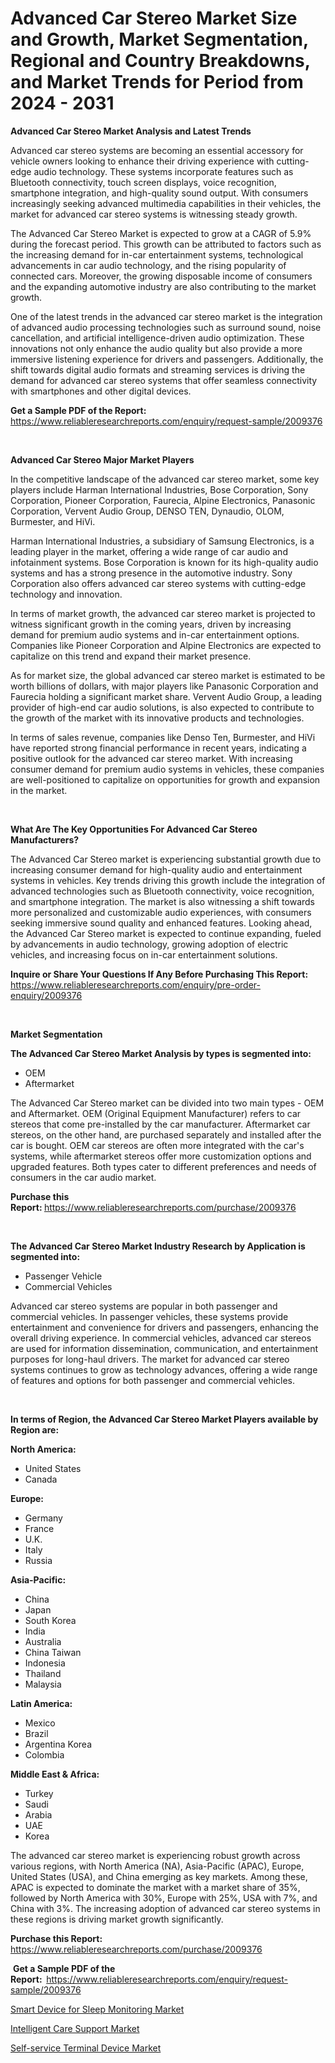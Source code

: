 <p><h1>Advanced Car Stereo Market Size and Growth, Market Segmentation, Regional and Country Breakdowns, and Market Trends for Period from 2024 -  2031</h1></p><p><strong>Advanced Car Stereo Market Analysis and Latest Trends</strong></p>
<p><p>Advanced car stereo systems are becoming an essential accessory for vehicle owners looking to enhance their driving experience with cutting-edge audio technology. These systems incorporate features such as Bluetooth connectivity, touch screen displays, voice recognition, smartphone integration, and high-quality sound output. With consumers increasingly seeking advanced multimedia capabilities in their vehicles, the market for advanced car stereo systems is witnessing steady growth.</p><p>The Advanced Car Stereo Market is expected to grow at a CAGR of 5.9% during the forecast period. This growth can be attributed to factors such as the increasing demand for in-car entertainment systems, technological advancements in car audio technology, and the rising popularity of connected cars. Moreover, the growing disposable income of consumers and the expanding automotive industry are also contributing to the market growth.</p><p>One of the latest trends in the advanced car stereo market is the integration of advanced audio processing technologies such as surround sound, noise cancellation, and artificial intelligence-driven audio optimization. These innovations not only enhance the audio quality but also provide a more immersive listening experience for drivers and passengers. Additionally, the shift towards digital audio formats and streaming services is driving the demand for advanced car stereo systems that offer seamless connectivity with smartphones and other digital devices.</p></p>
<p><strong>Get a Sample PDF of the Report:&nbsp;</strong> <a href="https://www.reliableresearchreports.com/enquiry/request-sample/2009376">https://www.reliableresearchreports.com/enquiry/request-sample/2009376</a></p>
<p>&nbsp;</p>
<p><strong>Advanced Car Stereo Major Market Players</strong></p>
<p><p>In the competitive landscape of the advanced car stereo market, some key players include Harman International Industries, Bose Corporation, Sony Corporation, Pioneer Corporation, Faurecia, Alpine Electronics, Panasonic Corporation, Vervent Audio Group, DENSO TEN, Dynaudio, OLOM, Burmester, and HiVi.</p><p>Harman International Industries, a subsidiary of Samsung Electronics, is a leading player in the market, offering a wide range of car audio and infotainment systems. Bose Corporation is known for its high-quality audio systems and has a strong presence in the automotive industry. Sony Corporation also offers advanced car stereo systems with cutting-edge technology and innovation.</p><p>In terms of market growth, the advanced car stereo market is projected to witness significant growth in the coming years, driven by increasing demand for premium audio systems and in-car entertainment options. Companies like Pioneer Corporation and Alpine Electronics are expected to capitalize on this trend and expand their market presence.</p><p>As for market size, the global advanced car stereo market is estimated to be worth billions of dollars, with major players like Panasonic Corporation and Faurecia holding a significant market share. Vervent Audio Group, a leading provider of high-end car audio solutions, is also expected to contribute to the growth of the market with its innovative products and technologies.</p><p>In terms of sales revenue, companies like Denso Ten, Burmester, and HiVi have reported strong financial performance in recent years, indicating a positive outlook for the advanced car stereo market. With increasing consumer demand for premium audio systems in vehicles, these companies are well-positioned to capitalize on opportunities for growth and expansion in the market.</p></p>
<p>&nbsp;</p>
<p><strong>What Are The Key Opportunities For Advanced Car Stereo Manufacturers?</strong></p>
<p><p>The Advanced Car Stereo market is experiencing substantial growth due to increasing consumer demand for high-quality audio and entertainment systems in vehicles. Key trends driving this growth include the integration of advanced technologies such as Bluetooth connectivity, voice recognition, and smartphone integration. The market is also witnessing a shift towards more personalized and customizable audio experiences, with consumers seeking immersive sound quality and enhanced features. Looking ahead, the Advanced Car Stereo market is expected to continue expanding, fueled by advancements in audio technology, growing adoption of electric vehicles, and increasing focus on in-car entertainment solutions.</p></p>
<p><strong>Inquire or Share Your Questions If Any Before Purchasing This Report:</strong> <a href="https://www.reliableresearchreports.com/enquiry/pre-order-enquiry/2009376">https://www.reliableresearchreports.com/enquiry/pre-order-enquiry/2009376</a></p>
<p>&nbsp;</p>
<p><strong>Market Segmentation</strong></p>
<p><strong>The Advanced Car Stereo Market Analysis by types is segmented into:</strong></p>
<p><ul><li>OEM</li><li>Aftermarket</li></ul></p>
<p><p>The Advanced Car Stereo market can be divided into two main types - OEM and Aftermarket. OEM (Original Equipment Manufacturer) refers to car stereos that come pre-installed by the car manufacturer. Aftermarket car stereos, on the other hand, are purchased separately and installed after the car is bought. OEM car stereos are often more integrated with the car's systems, while aftermarket stereos offer more customization options and upgraded features. Both types cater to different preferences and needs of consumers in the car audio market.</p></p>
<p><strong>Purchase this Report:&nbsp;</strong><a href="https://www.reliableresearchreports.com/purchase/2009376">https://www.reliableresearchreports.com/purchase/2009376</a></p>
<p>&nbsp;</p>
<p><strong>The Advanced Car Stereo Market Industry Research by Application is segmented into:</strong></p>
<p><ul><li>Passenger Vehicle</li><li>Commercial Vehicles</li></ul></p>
<p><p>Advanced car stereo systems are popular in both passenger and commercial vehicles. In passenger vehicles, these systems provide entertainment and convenience for drivers and passengers, enhancing the overall driving experience. In commercial vehicles, advanced car stereos are used for information dissemination, communication, and entertainment purposes for long-haul drivers. The market for advanced car stereo systems continues to grow as technology advances, offering a wide range of features and options for both passenger and commercial vehicles.</p></p>
<p>&nbsp;</p>
<p><strong>In terms of Region, the Advanced Car Stereo Market Players available by Region are:</strong></p>
<p>
    <p> <strong> North America: </strong>
        <ul>
            <li>United States</li>
            <li>Canada</li>
        </ul>
        </p> 
    <p> <strong> Europe: </strong>
        <ul>
            <li>Germany</li>
            <li>France</li>
            <li>U.K.</li>
            <li>Italy</li>
            <li>Russia</li>
        </ul>
        </p> 
    <p> <strong> Asia-Pacific: </strong>
        <ul>
            <li>China</li>
            <li>Japan</li>
            <li>South Korea</li>
            <li>India</li>
            <li>Australia</li>
            <li>China Taiwan</li>
            <li>Indonesia</li>
            <li>Thailand</li>
            <li>Malaysia</li>
        </ul>
        </p> 
    <p> <strong> Latin America: </strong>
        <ul>
            <li>Mexico</li>
            <li>Brazil</li>
            <li>Argentina Korea</li>
            <li>Colombia</li>
        </ul>
        </p> 
    <p> <strong> Middle East & Africa: </strong>
        <ul>
            <li>Turkey</li>
            <li>Saudi</li>
            <li>Arabia</li>
            <li>UAE</li>
            <li>Korea</li>
        </ul>
    </p>
    </p>
<p><p>The advanced car stereo market is experiencing robust growth across various regions, with North America (NA), Asia-Pacific (APAC), Europe, United States (USA), and China emerging as key markets. Among these, APAC is expected to dominate the market with a market share of 35%, followed by North America with 30%, Europe with 25%, USA with 7%, and China with 3%. The increasing adoption of advanced car stereo systems in these regions is driving market growth significantly.</p></p>
<p><strong>Purchase this Report: </strong><a href="https://www.reliableresearchreports.com/purchase/2009376">https://www.reliableresearchreports.com/purchase/2009376</a></p>
<p>&nbsp;<strong>Get a Sample PDF of the Report:&nbsp;&nbsp;</strong><a href="https://www.reliableresearchreports.com/enquiry/request-sample/2009376">https://www.reliableresearchreports.com/enquiry/request-sample/2009376</a></p>
<p><strong></strong></p>
<p><p><a href="https://view.publitas.com/reportprime-1/smart-device-for-sleep-monitoring-market-dynamics-2023-2030-also-about-its-market-trends-projections-and-opportunities/">Smart Device for Sleep Monitoring Market</a></p><p><a href="https://view.publitas.com/reportprime-1/decoding-the-intelligent-care-support-market-a-deep-dive-into-the-latest-market-trends-market-segmentation-and-competitive-analysis/">Intelligent Care Support Market</a></p><p><a href="https://view.publitas.com/reportprime-1/self-service-terminal-device-market-size-and-examines-its-market-scope-with-a-primary-focus-on-growth-opportunities-and-forecasted-trends-spanning-from-2023-to-2030/">Self-service Terminal Device Market</a></p></p>